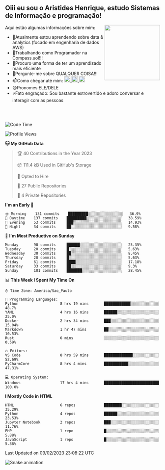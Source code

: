 ## Oiii eu sou o Aristides Henrique, estudo Sistemas de Informação e programação!

<div >
Aqui estão algumas informações sobre mim:<img align="right" height="180em" src="https://user-images.githubusercontent.com/97318481/177042589-45d62122-82a9-4a32-b3a7-87b322825b2f.png">
</div>

- 🌱Atualmente estou aprendendo sobre data & analytics (focado em engenharia de dados AWS)
- 👯Trabalhando como Programador na Compass.uol!!!
- 🤔Procuro uma forma de ter um aprendizado mais eficiente
- 💬Pergunte-me sobre QUALQUER COISA!!!
- 📫Como chegar até mim:
  <a href="https://www.instagram.com/aryhenry/" target="_blank">
  <img src="https://img.shields.io/badge/-Instagram-%23E4405F?style=for-the-badge&logo=instagram&logoColor=black" height="20px">
  </a>
  <a href="https://www.linkedin.com/in/aristides-henrique/" target="_blank">
  <img src="https://img.shields.io/badge/-LinkedIn-%230077B5?style=for-the-badge&logo=linkedin&logoColor=black" height="20px">
  </a> 
  <a href="mailto:arihenriqueuna@gmail.com">
  <img src="https://img.shields.io/badge/-Gmail-%23333?style=for-the-badge&logo=gmail&logoColor=white" height="20px">
  </a>
- 😄Pronomes:ELE/DELE
- ⚡Fato engraçado: Sou bastante extrovertido e adoro conversar e interagir com as pessoas
<br/>
<br/>

<!--START_SECTION:waka-->
![Code Time](http://img.shields.io/badge/Code%20Time-380%20hrs%2052%20mins-blue)

![Profile Views](http://img.shields.io/badge/Profile%20Views-0-blue)

**🐱 My GitHub Data** 

> 🏆 40 Contributions in the Year 2023
 > 
> 📦 111.4 kB Used in GitHub's Storage 
 > 
> 💼 Opted to Hire
 > 
> 📜 27 Public Repositories 
 > 
> 🔑 4 Private Repositories  
 > 
**I'm an Early 🐤** 

```text
🌞 Morning    131 commits    █████████░░░░░░░░░░░░░░░░   36.9% 
🌇 Daytime    137 commits    █████████░░░░░░░░░░░░░░░░   38.59% 
🌃 Evening    53 commits     ███░░░░░░░░░░░░░░░░░░░░░░   14.93% 
🌙 Night      34 commits     ██░░░░░░░░░░░░░░░░░░░░░░░   9.58%

```
📅 **I'm Most Productive on Sunday** 

```text
Monday       90 commits     ██████░░░░░░░░░░░░░░░░░░░   25.35% 
Tuesday      20 commits     █░░░░░░░░░░░░░░░░░░░░░░░░   5.63% 
Wednesday    30 commits     ██░░░░░░░░░░░░░░░░░░░░░░░   8.45% 
Thursday     20 commits     █░░░░░░░░░░░░░░░░░░░░░░░░   5.63% 
Friday       61 commits     ████░░░░░░░░░░░░░░░░░░░░░   17.18% 
Saturday     33 commits     ██░░░░░░░░░░░░░░░░░░░░░░░   9.3% 
Sunday       101 commits    ███████░░░░░░░░░░░░░░░░░░   28.45%

```


📊 **This Week I Spent My Time On** 

```text
⌚︎ Time Zone: America/Sao_Paulo

💬 Programming Languages: 
Python                   8 hrs 19 mins       ████████████░░░░░░░░░░░░░   48.7% 
YAML                     4 hrs 16 mins       ██████░░░░░░░░░░░░░░░░░░░   25.0% 
Docker                   2 hrs 34 mins       ███░░░░░░░░░░░░░░░░░░░░░░   15.04% 
Markdown                 1 hr 47 mins        ██░░░░░░░░░░░░░░░░░░░░░░░   10.53% 
Rust                     6 mins              ░░░░░░░░░░░░░░░░░░░░░░░░░   0.59%

🔥 Editors: 
VS Code                  8 hrs 59 mins       █████████████░░░░░░░░░░░░   52.69% 
PyCharmCore              8 hrs 4 mins        ███████████░░░░░░░░░░░░░░   47.31%

💻 Operating System: 
Windows                  17 hrs 4 mins       █████████████████████████   100.0%

```

**I Mostly Code in HTML** 

```text
HTML                     6 repos             ████████░░░░░░░░░░░░░░░░░   35.29% 
Python                   4 repos             ██████░░░░░░░░░░░░░░░░░░░   23.53% 
Jupyter Notebook         2 repos             ███░░░░░░░░░░░░░░░░░░░░░░   11.76% 
PHP                      1 repo              █░░░░░░░░░░░░░░░░░░░░░░░░   5.88% 
JavaScript               1 repo              █░░░░░░░░░░░░░░░░░░░░░░░░   5.88%

```



 Last Updated on 09/02/2023 23:08:22 UTC
<!--END_SECTION:waka-->

![Snake animation](https://github.com/arihenrique/arihenrique/blob/output/github-contribution-grid-snake.svg)
